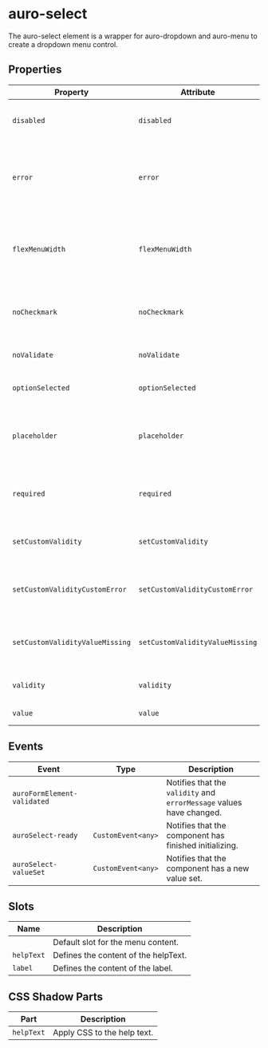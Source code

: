 # auro-select

The auro-select element is a wrapper for auro-dropdown and auro-menu to create a dropdown menu control.

## Properties

| Property                        | Attribute                       | Type      | Default                | Description                                      |
|---------------------------------|---------------------------------|-----------|------------------------|--------------------------------------------------|
| `disabled`                      | `disabled`                      | `Boolean` |                        | When attribute is present element shows disabled state. |
| `error`                         | `error`                         | `String`  |                        | When defined, sets persistent validity to `customError` and sets `setCustomValidity` = attribute value. |
| `flexMenuWidth`                 | `flexMenuWidth`                 | `Boolean` |                        | If set, makes dropdown bib width match the size of the content, rather than the width of the trigger. |
| `noCheckmark`                   | `noCheckmark`                   | `Boolean` |                        | When true, checkmark on selected option will no longer be present. |
| `noValidate`                    | `noValidate`                    | `Boolean` |                        | If set, disables auto-validation on blur.        |
| `optionSelected`                | `optionSelected`                | `Object`  | "undefined"            | Specifies the current selected menuOption.       |
| `placeholder`                   | `placeholder`                   | `String`  | "Please select option" | Define placeholder text to display before a value is manually selected. |
| `required`                      | `required`                      | `Boolean` |                        | Populates the `required` attribute on the element. Used for client-side validation. |
| `setCustomValidity`             | `setCustomValidity`             | `String`  |                        | Sets a custom help text message to display for all validityStates. |
| `setCustomValidityCustomError`  | `setCustomValidityCustomError`  | `String`  |                        | Custom help text message to display when validity = `customError`. |
| `setCustomValidityValueMissing` | `setCustomValidityValueMissing` | `String`  |                        | Custom help text message to display when validity = `valueMissing`. |
| `validity`                      | `validity`                      | `String`  | "undefined"            | Specifies the `validityState` this element is in. |
| `value`                         | `value`                         | `String`  |                        | Value selected for the component.                |

## Events

| Event                       | Type               | Description                                      |
|-----------------------------|--------------------|--------------------------------------------------|
| `auroFormElement-validated` |                    | Notifies that the `validity` and `errorMessage` values have changed. |
| `auroSelect-ready`          | `CustomEvent<any>` | Notifies that the component has finished initializing. |
| `auroSelect-valueSet`       | `CustomEvent<any>` | Notifies that the component has a new value set. |

## Slots

| Name       | Description                          |
|------------|--------------------------------------|
|            | Default slot for the menu content.   |
| `helpText` | Defines the content of the helpText. |
| `label`    | Defines the content of the label.    |

## CSS Shadow Parts

| Part       | Description                 |
|------------|-----------------------------|
| `helpText` | Apply CSS to the help text. |
